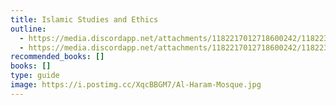 ```yaml
---
title: Islamic Studies and Ethics
outline:
  - https://media.discordapp.net/attachments/1182217012718600242/1182239248175341688/Islamiat_1.jpg?ex=6583f919&is=65718419&hm=cdf04bf9dd94ac7e96bfc74915965308fa5b5d8ae31c65d63e9dbc65cb2d444d&=&format=webp&width=388&height=675
  - https://media.discordapp.net/attachments/1182217012718600242/1182239248443785266/Islamiat_2.jpg?ex=6583f919&is=65718419&hm=a014046db3b4a5cf0f221015d750118dda66f0efbf71936a9a5ead9467262c4a&=&format=webp&width=673&height=676
recommended_books: []
books: []
type: guide
image: https://i.postimg.cc/XqcBBGM7/Al-Haram-Mosque.jpg
---
```


